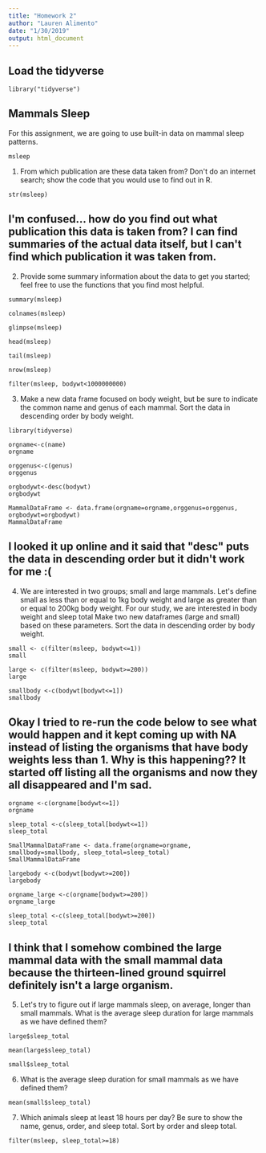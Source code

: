 ```yaml
---
title: "Homework 2"
author: "Lauren Alimento"
date: "1/30/2019"
output: html_document
---
```

## Load the tidyverse
```{r}
library("tidyverse")
```
## Mammals Sleep
For this assignment, we are going to use built-in data on mammal sleep patterns.  
```{r}
msleep
```

1. From which publication are these data taken from? Don't do an internet search; show the code that you would use to find out in R.
```{r}
str(msleep)
```
## I'm confused... how do you find out what publication this data is taken from? I can find summaries of the actual data itself, but I can't find which publication it was taken from.

2. Provide some summary information about the data to get you started; feel free to use the functions that you find most helpful.

```{r}
summary(msleep)
```
```{r}
colnames(msleep)
```
```{r}
glimpse(msleep)
```
```{r}
head(msleep)
```
```{r}
tail(msleep)
```
```{r}
nrow(msleep)
```
```{r}
filter(msleep, bodywt<1000000000)
```

3. Make a new data frame focused on body weight, but be sure to indicate the common name and genus of each mammal. Sort the data in descending order by body weight.
```{r}
library(tidyverse)
```
```{r}
orgname<-c(name)
orgname
```
```{r}
orggenus<-c(genus)
orggenus
```
```{r}
orgbodywt<-desc(bodywt)
orgbodywt
```

```{r}
MammalDataFrame <- data.frame(orgname=orgname,orggenus=orggenus, orgbodywt=orgbodywt)
MammalDataFrame
```
## I looked it up online and it said that "desc" puts the data in descending order but it didn't work for me :(

4. We are interested in two groups; small and large mammals. Let's define small as less than or equal to 1kg body weight and large as greater than or equal to 200kg body weight. For our study, we are interested in body weight and sleep total Make two new dataframes (large and small) based on these parameters. Sort the data in descending order by body weight.
```{r}
small <- c(filter(msleep, bodywt<=1))
small
```
```{r}
large <- c(filter(msleep, bodywt>=200))
large
```
```{r}
smallbody <-c(bodywt[bodywt<=1])
smallbody
```
## Okay I tried to re-run the code below to see what would happen and it kept coming up with NA instead of listing the organisms that have body weights less than 1. Why is this happening?? It started off listing all the organisms and now they all disappeared and I'm sad.
```{r}
orgname <-c(orgname[bodywt<=1])
orgname
```
```{r}
sleep_total <-c(sleep_total[bodywt<=1])
sleep_total
```

```{r}
SmallMammalDataFrame <- data.frame(orgname=orgname, smallbody=smallbody, sleep_total=sleep_total)
SmallMammalDataFrame
```

```{r}
largebody <-c(bodywt[bodywt>=200])
largebody
```
```{r}
orgname_large <-c(orgname[bodywt>=200])
orgname_large
```
```{r}
sleep_total <-c(sleep_total[bodywt>=200])
sleep_total
```
## I think that I somehow combined the large mammal data with the small mammal data because the thirteen-lined ground squirrel definitely isn't a large organism.

5. Let's try to figure out if large mammals sleep, on average, longer than small mammals. What is the average sleep duration for large mammals as we have defined them?
```{r}
large$sleep_total
```

```{r}
mean(large$sleep_total)
```
```{r}
small$sleep_total
```

6. What is the average sleep duration for small mammals as we have defined them?
```{r}
mean(small$sleep_total)
```


7. Which animals sleep at least 18 hours per day? Be sure to show the name, genus, order, and sleep total. Sort by order and sleep total.

```{r}
filter(msleep, sleep_total>=18)
```


